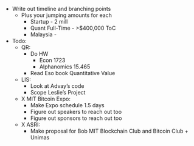 - Write out timeline and branching points
    - Plus your jumping amounts for each
        - Startup - 2 mill
        - Quant Full-Time - >$400,000 ToC
        - Malaysia - 
- Todo:
    - QR:
        - Do HW
            - Econ 1723
            - Alphanomics 15.465
        - Read Eso book Quantitative Value
    - LIS:
        - Look at Advay’s code
        - Scope Leslie’s Project
    - X MIT Bitcoin Expo:
        - Make Expo schedule 1.5 days
        - Figure out speakers to reach out too
        - Figure out sponsors to reach out too
    - X ASRI:
        - Make proposal for Bob MIT Blockchain Club and Bitcoin Club + Unimas
